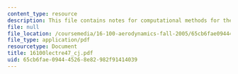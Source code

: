 ```yaml
---
content_type: resource
description: This file contains notes for computational methods for the euler equations.
file: null
file_location: /coursemedia/16-100-aerodynamics-fall-2005/65cb6fae094445268e82982f91414039_16100lectre47_cj.pdf
file_type: application/pdf
resourcetype: Document
title: 16100lectre47_cj.pdf
uid: 65cb6fae-0944-4526-8e82-982f91414039
---
```

